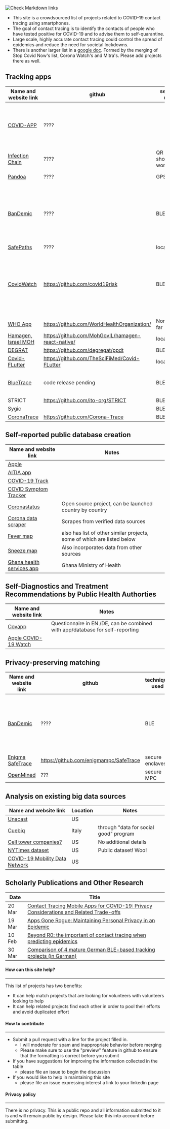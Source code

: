 ![Check Markdown links](https://github.com/shankari/covid-19-tracing-projects/workflows/Check%20Markdown%20links/badge.svg)

- This site is a crowdsourced list of projects related to COVID-19 contact tracing using smartphones.
- The goal of contact tracing is to identify the contacts of people who have tested positive for COVID-19 and to advise them to self-quarantine.
- Large scale, highly accurate contact tracing could control the spread of epidemics and reduce the need for societal lockdowns.
- There is another larger list in a [google doc](https://docs.google.com/document/d/16Kh4_Q_tmyRh0-v452wiul9oQAiTRj8AdZ5vcOJum9Y/edit?ts=5e801c37#). 
  Formed by the merging of Stop Covid Now's list, Corona Watch's and Mitra's. Please add projects there as well.


## Tracking apps

| Name and website link | github            | sensors used      | volunteer signup       | Notes |
|-----------------------|-------------------|-------------------|------------------------|-------|
| [COVID-APP](http://www.covid-app.de/) | ???? |       | http://www.covid-app.de/ | Privacy-preserving AI, Apheris AI collaborates w/ OpenMined |
| [Infection Chain ](???) | ???? | QR code at shops and workplaces      | https://devpost.com/software/infection-chain | |
| [Pandoa](https://pandoa.org/) | ???? | GPS      | https://devpost.com/software/08_pandoa-corona-virus-tracker | data on phone |
| [BanDemic](http://bandemic.app/) | ???? | BLE      | https://bandemic.app/kontakt/ | Privacy aware, randomized keys, data on phone, protocol for integration into other apps |
| [SafePaths](http://safepaths.mit.edu/) | ???? | location      | http://forms.gle/3fzhfJkq8kbF7uf89 | |
| [CovidWatch](https://www.covid-watch.org/) | https://github.com/covid19risk | BLE         | Scroll to the end of https://www.covid-watch.org/ | Direct link to collaborate page doesn't work because of missing key. Google analytics?  |
| [WHO App](https://spectrum.ieee.org/the-human-os/biomedical/devices/who-official-coronavirus-app-waze-covid19) | https://github.com/WorldHealthOrganization/ | None so far | https://github.com/WorldHealthOrganization/app/blob/master/docs/ONBOARDING.md | | 
| [Hamagen, Israel MOH](https://medium.com/proferosec-osm/hamagen-application-fighiting-the-corona-virus-4ecf55eb4f7c) | https://github.com/MohGovIL/hamagen-react-native/ | location | https://github.com/MohGovIL/hamagen-react-native/blob/master/CONTRIBUTING.md | |
| [DEGRAT](https://github.com/degregat/ppdt) | https://github.com/degregat/ppdt | BLE | ??? | | 
| [Covid-FLutter](https://classworkdecjan.blogspot.com/2020/03/covid-project.html) | https://github.com/TheSciFiMed/Covid-FLutter | location      | http://bit.ly/Covid-Slack | |
| [BlueTrace](https://bluetrace.io/) | code release pending | BLE | ??? | press release only, no code yet |
| STRICT | https://github.com/ito-org/STRICT | BLE | | |
| [Sygic](https://www.sygic.com/press/code-vs-corona-volunteers-and-developers-from-slovakia-are-offering-everyone-covid-19-app-for-free-as-open-source-software#) | | BLE | | |
| [CoronaTrace](https://www.coronatrace.org/) | https://github.com/Corona-Trace | BLE | https://corona-trace.github.io/ |


## Self-reported public database creation

| Name and website link | Notes |
|-----------------------|-------|
| [Apple](https://apps.apple.com/us/story/id1504771847) | |
| [AITIA app](https://aitia.app/user/register#) |  |
| [COVID-19 Track](https://covid-19-track.com/) |  | 
| [COVID Symptom Tracker](https://covid.joinzoe.com/) | |
| [Coronastatus](https://github.com/BustByte/coronastatus) | Open source project, can be launched country by country |
| [Corona data scraper](https://coronadatascraper.com/#home) | Scrapes from verified data sources |
| [Fever map](https://gitlab.com/fevermap/fevermap/-/issues/1) | also has list of other similar projects, some of which are listed below |
| [Sneeze map](https://sneezemap.com/) | Also incorporates data from other sources |
| [Ghana health services app](https://play.google.com/store/apps/details?id=com.kt.gepp.and) | Ghana Ministry of Health | 


## Self-Diagnostics and Treatment Recommendations by Public Health Authorties

| Name and website link | Notes |
|-----------------------|-------|
| [Covapp](https://covapp.charite.de/) | Questionnaire in EN /DE, can be combined with app/database for self-reporting |
| [Apple COVID-19 Watch](https://www.apple.com/newsroom/2020/03/apple-releases-new-covid-19-app-and-website-based-on-CDC-guidance/) | |


## Privacy-preserving matching

| Name and website link | github | technique used | volunteer signup | Notes |
|-----------------------|--------|----------------|------------------|-------|
| [BanDemic](http://bandemic.app/) | ???? | BLE      | https://bandemic.app/kontakt/ | Privacy aware, randomized keys, data on phone, protocol for integration into other apps |
| [Enigma SafeTrace](https://blog.enigma.co/safetrace-privacy-preserving-contact-tracing-for-covid-19-c5ae8e1afa93) | https://github.com/enigmampc/SafeTrace | secure enclaves | https://github.com/enigmampc/SafeTrace/blob/master/CONTRIBUTE.md | |
| [OpenMined](http://openmined.org) | ??? | secure MPC | ??? | |


## Analysis on existing big data sources

| Name and website link | Location  | Notes |
|-----------------------|-----------|-------|
| [Unacast](https://www.washingtonpost.com/technology/2020/03/24/social-distancing-maps-cellphone-location/) | US |  |
| [Cuebiq](https://www.cuebiq.com/about/data-for-good/) | Italy | through "data for social good" program | 
| [Cell tower companies?](https://twitter.com/nikete/status/1242820006938914822) | US | No additional details |
| [NYTimes dataset](https://github.com/nytimes/covid-19-data) | US | Public dataset! Woo! |
| [COVID-19 Mobility Data Network](https://www.covid19mobility.org/) | US | |

## Scholarly Publications and Other Research

| Date | Title |
|------|-------|
| 20 Mar | [Contact Tracing Mobile Apps for COVID-19: Privacy Considerations and Related Trade-offs](https://arxiv.org/abs/2003.11511) |
| 19 Mar | [Apps Gone Rogue: Maintaining Personal Privacy in an Epidemic](https://arxiv.org/abs/2003.08567) |
| 10 Feb | [Beyond R0: the important of contact tracing when predicting epidemics](https://arxiv.org/abs/2002.04004) |
| 30 Mar | [Comparison of 4 mature German BLE-based tracking projects (in German)](https://linus-neumann.de/2020/03/corona-apps-sinn-und-unsinn-von-tracking/)


#### How can this site help?
------
This list of projects has two benefits:
- It can help match projects that are looking for volunteers with volunteers looking to help
- It can help related projects find each other in order to pool their efforts and avoid duplicated effort

#### How to contribute
------
- Submit a pull request with a line for the project filled in.
  - I will moderate for spam and inappropriate behavior before merging
  - Please make sure to use the "preview" feature in github to ensure that the formatting is correct before you submit
- If you have suggestions for improving the information collected in the table
  - please file an issue to begin the discussion
- If you would like to help in maintaining this site
  - please file an issue expressing interest a link to your linkedin page
  

#### Privacy policy
------
There is no privacy. This is a public repo and all information submitted to it is and will remain public by design. Please take this into account before submitting.
